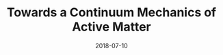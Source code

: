 ---
title: "Towards a Continuum Mechanics of Active Matter"


# Talk start and end times.
# End time can optionally be hidden by prefixing the line with `#`.
date: 2018-07-10
all_day: true

# Location of event.
location: "Portland, OR"

# Name of event and optional event URL.
event: "SIAM Conference on Mathematical Aspects of Materials Science 2018"
event_url: "http://meetings.siam.org/sess/dsp_programsess.cfm?SESSIONCODE=64079"
---